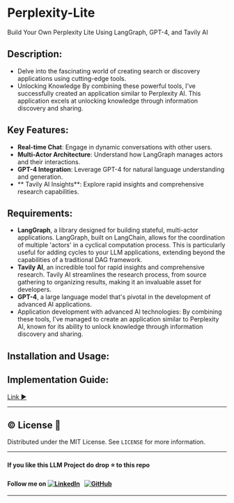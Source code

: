 # Perplexity-Lite
Build Your Own Perplexity Lite Using LangGraph, GPT-4, and Tavily AI

## Description:
- Delve into the fascinating world of creating search or discovery applications using cutting-edge tools.
- Unlocking Knowledge
By combining these powerful tools, I’ve successfully created an application similar to Perplexity AI. This application excels at unlocking knowledge through information discovery and sharing.

## Key Features:
- **Real-time Chat**: Engage in dynamic conversations with other users.
- **Multi-Actor Architecture**: Understand how LangGraph manages actors and their interactions.
- **GPT-4 Integration**: Leverage GPT-4 for natural language understanding and generation.
- ** Tavily AI Insights**: Explore rapid insights and comprehensive research capabilities.

  
## Requirements:
-  **LangGraph**, a library designed for building stateful, multi-actor applications. LangGraph, built on LangChain, allows for the coordination of multiple 'actors' in a cyclical computation process. This is particularly useful for adding cycles to your LLM applications, extending beyond the capabilities of a traditional DAG framework.
-  **Tavily AI**, an incredible tool for rapid insights and comprehensive research. Tavily AI streamlines the research process, from source gathering to organizing results, making it an invaluable asset for developers.
-  **GPT-4**, a large language model that's pivotal in the development of advanced AI applications.
-  Application development with advanced AI technologies: By combining these tools, I've managed to create an application similar to Perplexity AI, known for its ability to unlock knowledge through information discovery and sharing.

 ## Installation and Usage:


 ## Implementation Guide:
[Link ▶️](https://www.youtube.com/watch?v=O0fpDUwxUEg)

 ---
## ©️ License 🪪 

Distributed under the MIT License. See `LICENSE` for more information.

---

#### **If you like this LLM Project do drop ⭐ to this repo**
#### Follow me on [![LinkedIn](https://img.shields.io/badge/linkedin-%230077B5.svg?style=for-the-badge&logo=linkedin&logoColor=white)](https://www.linkedin.com/in/gurpreetkaurjethra/) &nbsp; [![GitHub](https://img.shields.io/badge/github-%23121011.svg?style=for-the-badge&logo=github&logoColor=white)](https://github.com/GURPREETKAURJETHRA/)

---
